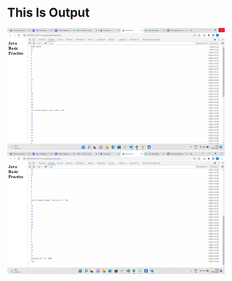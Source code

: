 <h1> This Is Output</h1>
<img src="output1.png" alt="output1">
<img src="output2.png" alt="output2">